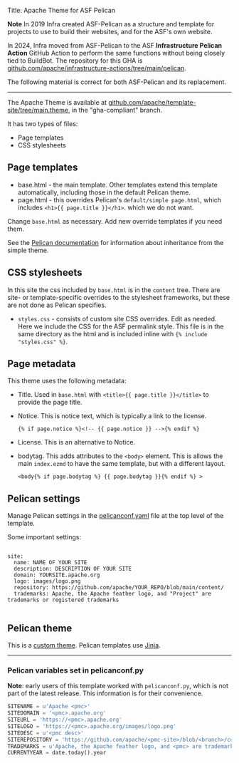 Title: Apache Theme for ASF Pelican

**Note**
In 2019 Infra created ASF-Pelican as a structure and template for projects to use to build their websites, and for the ASF's own website.

In 2024, Infra moved from ASF-Pelican to the ASF **Infrastructure Pelican Action** GitHub Action to perform the same functions without being closely tied to BuildBot. The repository for this GHA is <a href="https//:github.com/apache/infrastructure-actions/tree/main/pelican" target="_blank">github.com/apache/infrastructure-actions/tree/main/pelican</a>.

The following material is correct for both ASF-Pelican and its replacement.
<hr/>
The Apache Theme is available at <a href="https://github.com/apache/template-site/tree/main/theme" target="_blank">github.com/apache/template-site/tree/main.theme</a>, in the "gha-compliant" branch.

It has two types of files:

- Page templates
- CSS stylesheets

## Page templates

- base.html - the main template. Other templates extend this template automatically, including those in the default Pelican theme.
- page.html - this overrides Pelican's `default/simple page.html`, which includes `<h1>{{ page.title }}</h1>`. which we do not want.

Change `base.html` as necessary. Add new override templates if you need them.

See the <a href="https://docs.getpelican.com/en/latest/themes.html#inheritance" target="_blank">Pelican documentation</a> for information about inheritance from the simple theme.

## CSS stylesheets

In this site the css included by `base.html` is in the `content` tree.
There are site- or template-specific overrides to the stylesheet frameworks, but these are not done as Pelican specifies.

- `styles.css` - consists of custom site CSS overrides. Edit as needed. Here we include the CSS for the ASF permalink style.
  This file is in the same directory as the html and is included inline with `{% include "styles.css" %}`.

## Page metadata

This theme uses the following metadata:

- Title. Used in `base.html` with `<title>{{ page.title }}</title>` to provide the page title.

- Notice. This is notice text, which is typically a link to the license.

  `{% if page.notice %}<!-- {{ page.notice }} -->{% endif %}`

- License. This is an alternative to Notice.

- bodytag. This adds attributes to the `<body>` element.
  This is allows the main `index.ezmd` to have the same template, but with a different layout.

  `<body{% if page.bodytag %} {{ page.bodytag }}{% endif %} >`   

## Pelican settings

Manage Pelican settings in the <a href="https://github.com/apache/template-site/blob/main/pelicanconf.yaml" target="_blank">pelicanconf.yaml</a> file at the top level of the template.

Some important settings:

```

site:
  name: NAME OF YOUR SITE
  description: DESCRIPTION OF YOUR SITE
  domain: YOURSITE.apache.org
  logo: images/logo.png
  repository: https://github.com/apache/YOUR_REPO/blob/main/content/
  trademarks: Apache, the Apache feather logo, and "Project" are trademarks or registered trademarks
  
```


## Pelican theme

This is a [custom theme][1]. Pelican templates use [Jinja][2].


<hr />

### Pelican variables set in pelicanconf.py

**Note**: early users of this template worked with `pelicanconf.py`, which is not part of the latest release. This information is for their convenience.

~~~python
SITENAME = u'Apache <pmc>'
SITEDOMAIN = '<pmc>.apache.org'
SITEURL = 'https://<pmc>.apache.org'
SITELOGO = 'https://<pmc>.apache.org/images/logo.png'
SITEDESC = u'<pmc desc>'
SITEREPOSITORY = 'https://github.com/apache/<pmc-site>/blob/<branch>/content/'
TRADEMARKS = u'Apache, the Apache feather logo, and <pmc> are trademarks or registered trademarks'
CURRENTYEAR = date.today().year
~~~


[1]: https://docs.getpelican.com/en/latest/themes.html
[2]: https://jinja.palletsprojects.com/en/3.0.x/
